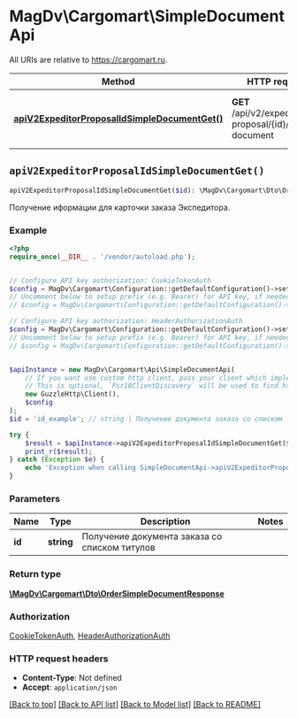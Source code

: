 # MagDv\Cargomart\SimpleDocumentApi

All URIs are relative to https://cargomart.ru.

Method | HTTP request | Description
------------- | ------------- | -------------
[**apiV2ExpeditorProposalIdSimpleDocumentGet()**](SimpleDocumentApi.md#apiV2ExpeditorProposalIdSimpleDocumentGet) | **GET** /api/v2/expeditor-proposal/{id}/simple-document | Получение иформации для карточки заказа Экспедитора.


## `apiV2ExpeditorProposalIdSimpleDocumentGet()`

```php
apiV2ExpeditorProposalIdSimpleDocumentGet($id): \MagDv\Cargomart\Dto\OrderSimpleDocumentResponse
```

Получение иформации для карточки заказа Экспедитора.

### Example

```php
<?php
require_once(__DIR__ . '/vendor/autoload.php');


// Configure API key authorization: CookieTokenAuth
$config = MagDv\Cargomart\Configuration::getDefaultConfiguration()->setApiKey('token', 'YOUR_API_KEY');
// Uncomment below to setup prefix (e.g. Bearer) for API key, if needed
// $config = MagDv\Cargomart\Configuration::getDefaultConfiguration()->setApiKeyPrefix('token', 'Bearer');

// Configure API key authorization: HeaderAuthorizationAuth
$config = MagDv\Cargomart\Configuration::getDefaultConfiguration()->setApiKey('Authorization', 'YOUR_API_KEY');
// Uncomment below to setup prefix (e.g. Bearer) for API key, if needed
// $config = MagDv\Cargomart\Configuration::getDefaultConfiguration()->setApiKeyPrefix('Authorization', 'Bearer');


$apiInstance = new MagDv\Cargomart\Api\SimpleDocumentApi(
    // If you want use custom http client, pass your client which implements `Psr\Http\Client\ClientInterface`.
    // This is optional, `Psr18ClientDiscovery` will be used to find http client. For instance `GuzzleHttp\Client` implements that interface
    new GuzzleHttp\Client(),
    $config
);
$id = 'id_example'; // string | Получение документа заказа со списком титулов

try {
    $result = $apiInstance->apiV2ExpeditorProposalIdSimpleDocumentGet($id);
    print_r($result);
} catch (Exception $e) {
    echo 'Exception when calling SimpleDocumentApi->apiV2ExpeditorProposalIdSimpleDocumentGet: ', $e->getMessage(), PHP_EOL;
}
```

### Parameters

Name | Type | Description  | Notes
------------- | ------------- | ------------- | -------------
 **id** | **string**| Получение документа заказа со списком титулов |

### Return type

[**\MagDv\Cargomart\Dto\OrderSimpleDocumentResponse**](../Model/OrderSimpleDocumentResponse.md)

### Authorization

[CookieTokenAuth](../../README.md#CookieTokenAuth), [HeaderAuthorizationAuth](../../README.md#HeaderAuthorizationAuth)

### HTTP request headers

- **Content-Type**: Not defined
- **Accept**: `application/json`

[[Back to top]](#) [[Back to API list]](../../README.md#endpoints)
[[Back to Model list]](../../README.md#models)
[[Back to README]](../../README.md)
